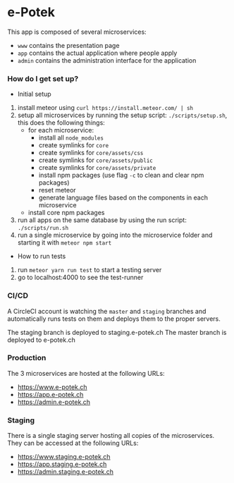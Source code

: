 # e-Potek

This app is composed of several microservices:

* `www` contains the presentation page
* `app` contains the actual application where people apply
* `admin` contains the administration interface for the application

### How do I get set up?

* Initial setup

1. install meteor using `curl https://install.meteor.com/ | sh`
1. setup all microservices by running the setup script: `./scripts/setup.sh`, this does the following things:
   * for each microservice:
     * install all `node_modules`
     * create symlinks for `core`
     * create symlinks for `core/assets/css`
     * create symlinks for `core/assets/public`
     * create symlinks for `core/assets/private`
     * install npm packages (use flag `-c` to clean and clear npm packages)
     * reset meteor
     * generate language files based on the components in each microservice
   * install core npm packages
1. run all apps on the same database by using the run script: `./scripts/run.sh`
1. run a single microservice by going into the microservice folder and starting it with `meteor npm start`

* How to run tests

1. run `meteor yarn run test` to start a testing server
1. go to localhost:4000 to see the test-runner

### CI/CD

A CircleCI account is watching the `master` and `staging` branches and automatically runs tests on them and deploys them to the proper servers.

The staging branch is deployed to staging.e-potek.ch
The master branch is deployed to e-potek.ch

### Production

The 3 microservices are hosted at the following URLs:
* https://www.e-potek.ch
* https://app.e-potek.ch
* https://admin.e-potek.ch

### Staging

There is a single staging server hosting all copies of the microservices. They can be accessed at the following URLs:
* https://www.staging.e-potek.ch
* https://app.staging.e-potek.ch
* https://admin.staging.e-potek.ch
